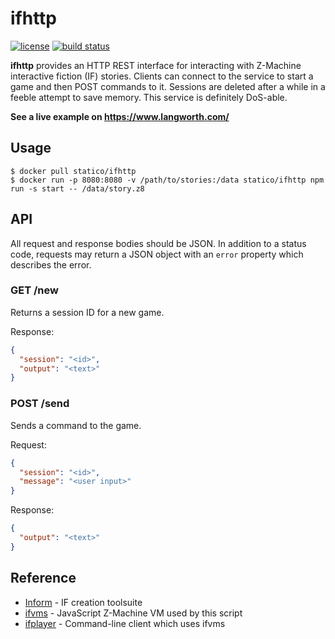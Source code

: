 # ifhttp

[![license](https://img.shields.io/github/license/statico/ifhttp.svg?style=flat-square)](https://github.com/statico/ifhttp/blob/master/LICENSE)
[![build status](https://img.shields.io/github/workflow/status/statico/ifhttp/Create%20and%20publish%20a%20Docker%20image.svg?style=flat-square)](https://ghcr.io/statico/ifhttp)

**ifhttp** provides an HTTP REST interface for interacting with Z-Machine interactive fiction (IF) stories. Clients can connect to the service to start a game and then POST commands to it. Sessions are deleted after a while in a feeble attempt to save memory. This service is definitely DoS-able.

**See a live example on https://www.langworth.com/**

## Usage

    $ docker pull statico/ifhttp
    $ docker run -p 8080:8080 -v /path/to/stories:/data statico/ifhttp npm run -s start -- /data/story.z8

## API

All request and response bodies should be JSON. In addition to a status code, requests may return a JSON object with an `error` property which describes the error.

### GET /new

Returns a session ID for a new game.

Response:

```json
{
  "session": "<id>",
  "output": "<text>"
}
```

### POST /send

Sends a command to the game.

Request:

```json
{
  "session": "<id>",
  "message": "<user input>"
}
```

Response:

```json
{
  "output": "<text>"
}
```

## Reference

- [Inform](http://inform7.com/) - IF creation toolsuite
- [ifvms](https://github.com/curiousdannii/ifvms.js) - JavaScript Z-Machine VM used by this script
- [ifplayer](https://github.com/jedi4ever/ifplayer.js) - Command-line client which uses ifvms
